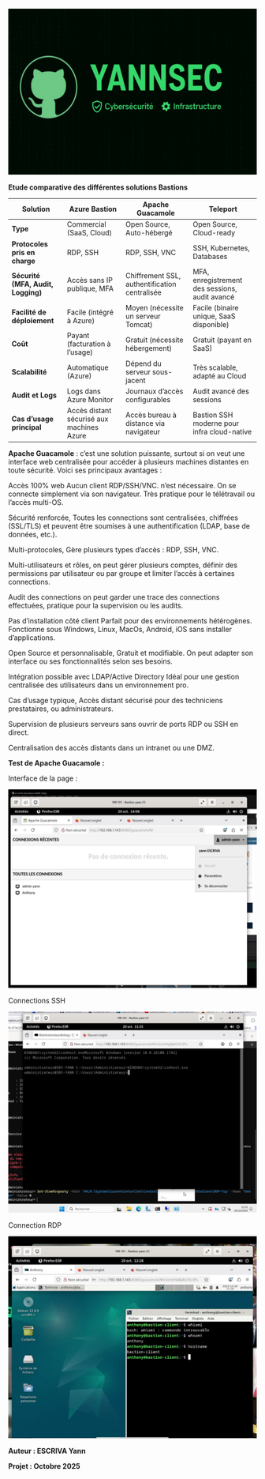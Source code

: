 <p align="center">
  <img src="https://raw.githubusercontent.com/Y4nnSec/AIS/main/apprentissage/Images/yannsec_banner.png" alt="YannSec Banner" width="600">
</p>

**Etude comparative des différentes solutions Bastions**

| **Solution**                         | **Azure Bastion**                      | **Apache Guacamole**                     | **Teleport**                              |
| ------------------------------------------ | -------------------------------------------- | ---------------------------------------------- | ----------------------------------------------- |
| **Type**                             | Commercial (SaaS, Cloud)                     | Open Source, Auto-hébergé                    | Open Source, Cloud-ready                        |
| **Protocoles pris en charge**        | RDP, SSH                                     | RDP, SSH, VNC                                  | SSH, Kubernetes, Databases                      |
| **Sécurité (MFA, Audit, Logging)** | Accès sans IP publique, MFA                 | Chiffrement SSL, authentification centralisée | MFA, enregistrement des sessions, audit avancé |
| **Facilité de déploiement**        | Facile (intégré à Azure)                  | Moyen (nécessite un serveur Tomcat)           | Facile (binaire unique, SaaS disponible)             |
| **Coût**                            | Payant (facturation à l’usage)             | Gratuit (nécessite hébergement)              | Gratuit (payant en SaaS)                        |
| **Scalabilité**                     | Automatique (Azure)                          | Dépend du serveur sous-jacent                 | Très scalable, adapté au Cloud                |
| **Audit et Logs**                    | Logs dans Azure Monitor                      | Journaux d’accès configurables               | Audit avancé des sessions                      |
| **Cas d’usage principal**           | Accès distant sécurisé aux machines Azure | Accès bureau à distance via navigateur       | Bastion SSH moderne pour infra cloud-native     |

**Apache Guacamole** : c’est une solution puissante, surtout si on veut une interface web centralisée pour accéder à plusieurs machines distantes en toute sécurité. Voici ses principaux avantages :

Accès 100% web Aucun client RDP/SSH/VNC. n’est nécessaire. On se connecte simplement via son navigateur. Très pratique pour le télétravail ou l’accès multi-OS.

Sécurité renforcée, Toutes les connections sont centralisées, chiffrées (SSL/TLS) et peuvent être soumises à une authentification (LDAP, base de données, etc.).

Multi-protocoles, Gère plusieurs types d’accès : RDP, SSH, VNC.

Multi-utilisateurs et rôles, on peut gérer plusieurs comptes, définir des permissions par utilisateur ou par groupe et limiter l’accès à certaines
connections.

Audit des connections on peut garder une trace des connections effectuées, pratique pour la supervision ou les audits.

Pas d’installation côté client Parfait pour des environnements hétérogènes. Fonctionne sous Windows, Linux, MacOs, Android, iOS sans installer d’applications.

Open Source et personnalisable, Gratuit et modifiable. On peut adapter son interface ou ses fonctionnalités selon ses besoins.

Intégration possible avec LDAP/Active Directory Idéal pour une gestion centralisée des utilisateurs dans un environnement pro.

Cas d’usage typique, Accès distant sécurisé pour des techniciens prestataires, ou administrateurs.

Supervision de plusieurs serveurs sans ouvrir de ports RDP ou SSH en direct.

Centralisation des accès distants dans un intranet ou une DMZ.

**Test de Apache Guacamole :**

Interface de la page :

![alt text](Images/Admin_Apache_Guacamole.png)

Connections SSH

![alt text](Images/Connections_SSH_de_Guacamole.png)

Connection RDP

![alt text](Images/Connection_RDP_de_Guacamole.png)





**Auteur : ESCRIVA Yann**

**Projet : Octobre 2025**